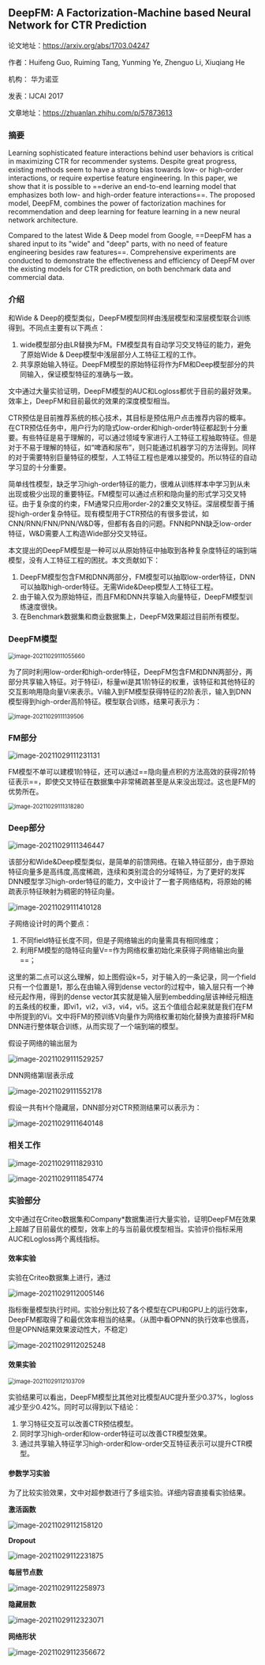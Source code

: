 ## DeepFM: A Factorization-Machine based Neural Network for CTR Prediction

论文地址：https://arxiv.org/abs/1703.04247

作者：Huifeng Guo, Ruiming Tang, Yunming Ye, Zhenguo Li, Xiuqiang He

机构： 华为诺亚

发表：IJCAI 2017

文章地址：https://zhuanlan.zhihu.com/p/57873613



### 摘要

Learning sophisticated feature interactions behind user behaviors is critical in maximizing CTR for recommender systems. Despite great progress, existing methods seem to have a strong bias towards low- or high-order interactions, or require expertise feature engineering. In this paper, we show that it is possible to ==derive an end-to-end learning model that emphasizes both low- and high-order feature interactions==. The proposed model, DeepFM, combines the power of factorization machines for recommendation and deep learning for feature learning in a new neural network architecture. 

Compared to the latest Wide \& Deep model from Google, ==DeepFM has a shared input to its "wide" and "deep" parts, with no need of feature engineering besides raw features==. Comprehensive experiments are conducted to demonstrate the effectiveness and efficiency of DeepFM over the existing models for CTR prediction, on both benchmark data and commercial data.



### 介绍

和Wide & Deep的模型类似，DeepFM模型同样由浅层模型和深层模型联合训练得到。不同点主要有以下两点：

1. wide模型部分由LR替换为FM。FM模型具有自动学习交叉特征的能力，避免了原始Wide & Deep模型中浅层部分人工特征工程的工作。
2. 共享原始输入特征。DeepFM模型的原始特征将作为FM和Deep模型部分的共同输入，保证模型特征的准确与一致。

文中通过大量实验证明，DeepFM模型的AUC和Logloss都优于目前的最好效果。效率上，DeepFM和目前最优的效果的深度模型相当。

CTR预估是目前推荐系统的核心技术，其目标是预估用户点击推荐内容的概率。在CTR预估任务中，用户行为的隐式low-order和high-order特征都起到十分重要。有些特征是易于理解的，可以通过领域专家进行人工特征工程抽取特征。但是对于不易于理解的特征，如“啤酒和尿布”，则只能通过机器学习的方法得到。同样的对于需要特别巨量特征的模型，人工特征工程也是难以接受的。所以特征的自动学习显的十分重要。

简单线性模型，缺乏学习high-order特征的能力，很难从训练样本中学习到从未出现或极少出现的重要特征。FM模型可以通过点积和隐向量的形式学习交叉特征。由于复杂度的约束，FM通常只应用order-2的2重交叉特征。深层模型善于捕捉high-order复杂特征。现有模型用于CTR预估的有很多尝试，如CNN/RNN/FNN/PNN/W&D等，但都有各自的问题。FNN和PNN缺乏low-order特征，W&D需要人工构造Wide部分交叉特征。

本文提出的DeepFM模型是一种可以从原始特征中抽取到各种复杂度特征的端到端模型，没有人工特征工程的困扰。本文贡献如下：

1. DeepFM模型包含FM和DNN两部分，FM模型可以抽取low-order特征，DNN可以抽取high-order特征。无需Wide&Deep模型人工特征工程。
2. 由于输入仅为原始特征，而且FM和DNN共享输入向量特征，DeepFM模型训练速度很快。
3. 在Benchmark数据集和商业数据集上，DeepFM效果超过目前所有模型。

### DeepFM模型

<img src="D:\Notes\raw_images\image-20211029111055660.png" alt="image-20211029111055660" style="zoom:80%;" />

为了同时利用low-order和high-order特征，DeepFM包含FM和DNN两部分，两部分共享输入特征。对于特征i，标量wi是其1阶特征的权重，该特征和其他特征的交互影响用隐向量Vi来表示。Vi输入到FM模型获得特征的2阶表示，输入到DNN模型得到high-order高阶特征。模型联合训练，结果可表示为：

<img src="D:\Notes\raw_images\image-20211029111139506.png" alt="image-20211029111139506" style="zoom:80%;" />

### FM部分

![image-20211029111231131](D:\Notes\raw_images\image-20211029111231131.png)

FM模型不单可以建模1阶特征，还可以通过==隐向量点积的方法高效的获得2阶特征表示==，即使交叉特征在数据集中非常稀疏甚至是从来没出现过。这也是FM的优势所在。

<img src="D:\Notes\raw_images\image-20211029111318280.png" alt="image-20211029111318280" style="zoom:80%;" />

### Deep部分

![image-20211029111346447](D:\Notes\raw_images\image-20211029111346447.png)

该部分和Wide&Deep模型类似，是简单的前馈网络。在输入特征部分，由于原始特征向量多是高纬度,高度稀疏，连续和类别混合的分域特征，为了更好的发挥DNN模型学习high-order特征的能力，文中设计了一套子网络结构，将原始的稀疏表示特征映射为稠密的特征向量。

![image-20211029111410128](D:\Notes\raw_images\image-20211029111410128.png)

子网络设计时的两个要点：

1. 不同field特征长度不同，但是子网络输出的向量需具有相同维度；
2. 利用FM模型的隐特征向量V==作为网络权重初始化来获得子网络输出向量==；

这里的第二点可以这么理解，如上图假设k=5，对于输入的一条记录，同一个field只有一个位置是1，那么在由输入得到dense vector的过程中，输入层只有一个神经元起作用，得到的dense vector其实就是输入层到embedding层该神经元相连的五条线的权重，即vi1，vi2，vi3，vi4，vi5。这五个值组合起来就是我们在FM中所提到的Vi。文中将FM的预训练V向量作为网络权重初始化替换为直接将FM和DNN进行整体联合训练，从而实现了一个端到端的模型。

假设子网络的输出层为

![image-20211029111529257](D:\Notes\raw_images\image-20211029111529257.png)

DNN网络第l层表示成

![image-20211029111552178](D:\Notes\raw_images\image-20211029111552178.png)

假设一共有H个隐藏层，DNN部分对CTR预测结果可以表示为：

![image-20211029111640148](D:\Notes\raw_images\image-20211029111640148.png)

### 相关工作

![image-20211029111829310](D:\Notes\raw_images\image-20211029111829310.png)

![image-20211029111854774](D:\Notes\raw_images\image-20211029111854774.png)

### 实验部分

文中通过在Criteo数据集和Company*数据集进行大量实验，证明DeepFM在效果上超越了目前最优的模型，效率上的与当前最优模型相当。实验评价指标采用AUC和Logloss两个离线指标。

#### 效率实验

实验在Criteo数据集上进行，通过

![image-20211029112005146](D:\Notes\raw_images\image-20211029112005146.png)

指标衡量模型执行时间。实验分别比较了各个模型在CPU和GPU上的运行效率，DeepFM都取得了和最优效率相当的结果。（从图中看OPNN的执行效率也很高，但是OPNN结果效果波动性大，不稳定）

![image-20211029112025248](D:\Notes\raw_images\image-20211029112025248.png)

#### 效果实验

<img src="D:\Notes\raw_images\image-20211029112103709.png" alt="image-20211029112103709" style="zoom:80%;" />

实验结果可以看出，DeepFM模型比其他对比模型AUC提升至少0.37%，logloss减少至少0.42%。同时可以得到以下结论：

1. 学习特征交互可以改善CTR预估模型。
2. 同时学习high-order和low-order特征可以改善CTR模型效果。
3. 通过共享输入特征学习high-order和low-order交互特征表示可以提升CTR模型。

#### 参数学习实验

为了比较实验效果，文中对超参数进行了多组实验。详细内容直接看实验结果。

**激活函数**

![image-20211029112158120](D:\Notes\raw_images\image-20211029112158120.png)



**Dropout**

![image-20211029112231875](D:\Notes\raw_images\image-20211029112231875.png)

**每层节点数**

![image-20211029112258973](D:\Notes\raw_images\image-20211029112258973.png)

**隐藏层数**

![image-20211029112323071](D:\Notes\raw_images\image-20211029112323071.png)

**网络形状**

![image-20211029112356672](D:\Notes\raw_images\image-20211029112356672.png)
